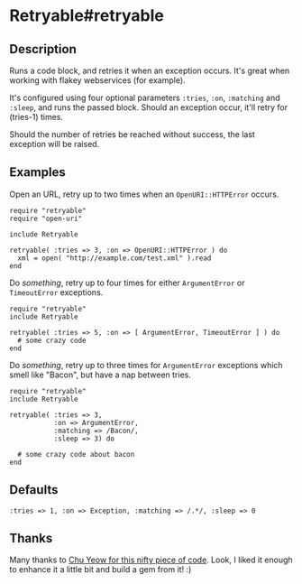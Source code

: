 # Retryable#retryable

## Description

Runs a code block, and retries it when an exception occurs. It's great when
working with flakey webservices (for example).

It's configured using four optional parameters `:tries`, `:on`, `:matching` and `:sleep`, and
runs the passed block. Should an exception occur, it'll retry for (tries-1) times.

Should the number of retries be reached without success, the last exception
will be raised.


## Examples

Open an URL, retry up to two times when an `OpenURI::HTTPError` occurs.

    require "retryable"
    require "open-uri"
    
    include Retryable
    
    retryable( :tries => 3, :on => OpenURI::HTTPError ) do
      xml = open( "http://example.com/test.xml" ).read
    end

Do _something_, retry up to four times for either `ArgumentError` or 
`TimeoutError` exceptions.

    require "retryable"
    include Retryable
    
    retryable( :tries => 5, :on => [ ArgumentError, TimeoutError ] ) do
      # some crazy code
    end
    
    
    
Do _something_, retry up to three times for `ArgumentError` exceptions 
which smell like "Bacon", but have a nap between tries.

    require "retryable"
    include Retryable
    
    retryable( :tries => 3, 
               :on => ArgumentError, 
               :matching => /Bacon/,
               :sleep => 3) do

      # some crazy code about bacon
    end
    
    


## Defaults

    :tries => 1, :on => Exception, :matching => /.*/, :sleep => 0
    

## Thanks

Many thanks to [Chu Yeow for this nifty piece of code](http://blog.codefront.net/2008/01/14/retrying-code-blocks-in-ruby-on-exceptions-whatever/). Look, I liked it
enough to enhance it a little bit and build a gem from it! :)

